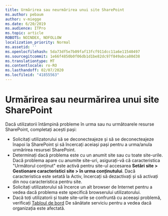```yaml
---
title: Urmărirea sau neurmărirea unui site SharePoint
ms.author: pebaum
author: v-miegge
ms.date: 6/20/2019
ms.audience: ITPro
ms.topic: article
ROBOTS: NOINDEX, NOFOLLOW
localization_priority: Normal
ms.assetid: ''
ms.openlocfilehash: 5da73df5e7b09faf13fcf911dcc11a6e11540497
ms.sourcegitcommit: 1e66f4850b0f06db1d1be82dc97f849abca80d38
ms.translationtype: MT
ms.contentlocale: ro-RO
ms.lasthandoff: 02/07/2020
ms.locfileid: "41855563"
---
```

# <a name="follow-or-un-follow-a-sharepoint-site"></a>Urmărirea sau neurmărirea unui site SharePoint

Dacă utilizatorii întâmpină probleme în urma sau nu următoarele resurse SharePoint, completați acești pași:

* Solicitați utilizatorului să se deconecteajeze și să se deconecteajeze înapoi la SharePoint și să încercați aceiași pași pentru a urma/anula urmărirea resursei SharePoint.
* Determinați dacă problema este cu un anumit site sau cu toate site-urile. Dacă problema apare cu anumite site-uri, asigurați-vă că caracteristica "Următorul conținut" este activă pentru site-ul accesarea **Setări site > Gestionare caracteristici site > în urma conținutului**. Dacă caracteristica este setată la Activ, încercați să dezactivați și să activați din nou caracteristica pentru site.
* Solicitați utilizatorului să încerce un alt browser de Internet pentru a vedea dacă problema este specifică browserului utilizatorului.
* Dacă toți utilizatorii și toate site-urile se confruntă cu aceeași problemă, verificați [Tabloul de bord](https://admin.microsoft.com/AdminPortal/Home#/servicehealth) De sănătate serviciu pentru a vedea dacă organizația este afectată.
